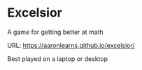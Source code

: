# Excelsior
A game for getting better at math

URL: https://aaronlearns.github.io/excelsior/

Best played on a laptop or desktop
